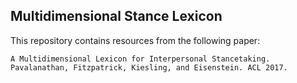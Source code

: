 ## Multidimensional Stance Lexicon

This repository contains resources from the following paper:
```
A Multidimensional Lexicon for Interpersonal Stancetaking. Pavalanathan, Fitzpatrick, Kiesling, and Eisenstein. ACL 2017.
```
